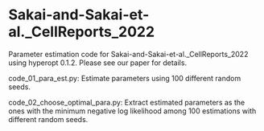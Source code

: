 # Sakai-and-Sakai-et-al._CellReports_2022

Parameter estimation code for Sakai-and-Sakai-et-al._CellReports_2022 using hyperopt 0.1.2.
Please see our paper for details.

code_01_para_est.py: Estimate parameters using 100 different random seeds.

code_02_choose_optimal_para.py: Extract estimated parameters as the ones with the minimum negative log likelihood among 100 estimations with different random seeds.
